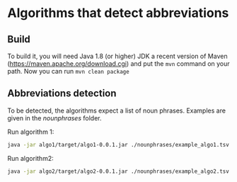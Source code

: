 # Algorithms that detect abbreviations

## Build  
To build it, you will need Java 1.8 (or higher) JDK a recent version of Maven (https://maven.apache.org/download.cgi) and put the `mvn` command on your path. Now you can run `mvn clean package` 

## Abbreviations detection
To be detected, the algorithms expect a list of noun phrases. Examples are given in the *nounphrases* folder.  


Run algorithm 1:  
```bash
java -jar algo1/target/algo1-0.0.1.jar ./nounphrases/example_algo1.tsv ./res_algo1.txt
```

Run algorithm2: 
```bash
java -jar algo2/target/algo2-0.0.1.jar ./nounphrases/example_algo2.tsv ./res_algo2.txt
```
